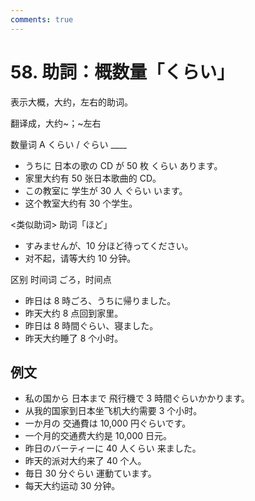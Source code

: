 ```yaml
---
comments: true
---
```


# 58. 助詞：概数量「くらい」
表示大概，大约，左右的助词。

翻译成，大约~；~左右

数量词 A くらい / ぐらい ____

- うちに 日本の歌の CD が 50 枚 くらい あります。
- 家里大约有 50 张日本歌曲的 CD。
- この教室に 学生が 30 人 ぐらい います。
- 这个教室大约有 30 个学生。

<类似助词> 助词「ほど」

- すみませんが、10 分ほど待ってください。
- 对不起，请等大约 10 分钟。

区别 时间词 ごろ，时间点

- 昨日は 8 時ごろ、うちに帰りました。
- 昨天大约 8 点回到家里。
- 昨日は 8 時間ぐらい、寝ました。
- 昨天大约睡了 8 个小时。

## 例文

- 私の国から 日本まで 飛行機で 3 時間ぐらいかかります。
- 从我的国家到日本坐飞机大约需要 3 个小时。
- 一か月の 交通費は 10,000 円ぐらいです。
- 一个月的交通费大约是 10,000 日元。
- 昨日のバーティーに 40 人くらい 来ました。
- 昨天的派对大约来了 40 个人。
- 毎日 30 分ぐらい 運動ています。
- 每天大约运动 30 分钟。


